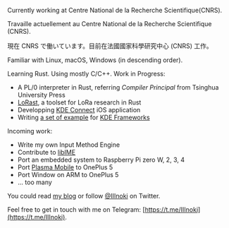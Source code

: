 
Currently working at Centre National de la Recherche Scientifique(CNRS).

Travaille actuellement au Centre National de la Recherche Scientifique (CNRS).

現在 CNRS で働いています。目前在法國國家科學研究中心 (CNRS) 工作。

Familiar with Linux, macOS, Windows (in descending order).

Learning Rust. Using mostly C/C++. Work in Progress:

- A PL/0 interpreter in Rust, referring *Compiler Principal* from Tsinghua University Press
- [LoRast](https://github.com/Inokinoki/LoRast), a toolset for LoRa research in Rust
- Developping [KDE Connect](https://kdeconnect.kde.org/) iOS application
- Writing [a set of example](https://github.com/Inokinoki/kde-frameworks-tutorial) for [KDE Frameworks](https://kde.org/products/frameworks/)

Incoming work:

- Write my own Input Method Engine
- Contribute to [libIME](https://github.com/fcitx/libime)
- Port an embedded system to Raspberry Pi zero W, 2, 3, 4
- Port [Plasma Mobile](https://www.plasma-mobile.org/) to OnePlus 5
- Port Window on ARM to OnePlus 5
- ... too many

You could read [my blog](https://blog.inoki.cc) or follow [@IIInoki](https://twitter.com/IIInoki) on Twitter.

Feel free to get in touch with me on Telegram: [https://t.me/IIInoki](https://t.me/IIInoki).
